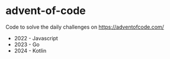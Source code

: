 # advent-of-code

Code to solve the daily challenges on https://adventofcode.com/

* 2022 - Javascript
* 2023 - Go
* 2024 - Kotlin

